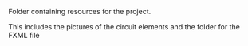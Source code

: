 Folder containing resources for the project. 

This includes the pictures of the circuit elements and the folder for the FXML file
